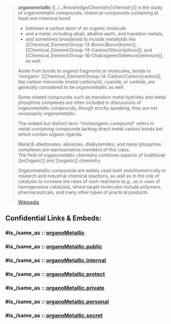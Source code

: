 
> **organometallic** [[../../Knowledge/Chemistry|chemistry]] is the study of organometallic compounds, 
> chemical compounds containing at least one chemical bond 
> - between a carbon atom of an organic molecule 
> - and a metal, including alkali, alkaline earth, and transition metals, 
> - and sometimes broadened to include metalloids like [[Chemical_Element/Group-13-Boron/Boron|boron]], [[Chemical_Element/Group-14-Carbon/Silicon|silicon]], and [[Chemical_Element/Group-16-Chalcogene/Selenium|selenium]], as well. 
> 
> Aside from bonds to organyl fragments or molecules, 
> bonds to 'inorganic' [[Chemical_Element/Group-14-Carbon/Carbon|carbon]], like carbon monoxide (metal carbonyls), cyanide, or carbide, 
> are generally considered to be organometallic as well.  
> 
> Some related compounds such as transition metal hydrides and metal phosphine complexes 
> are often included in discussions of organometallic compounds, 
> though strictly speaking, they are not necessarily organometallic. 
> 
> The related but distinct term "metalorganic compound" refers to metal-containing compounds 
> lacking direct metal-carbon bonds but which contain organic ligands.  
> 
> Metal β-diketonates, alkoxides, dialkylamides, and metal phosphine complexes 
> are representative members of this class.  
> The field of organometallic chemistry combines aspects of traditional [[inOrganic]] and [[organic]] chemistry.
>
> Organometallic compounds are widely used both stoichiometrically in research and industrial chemical reactions, 
> as well as in the role of catalysts to increase the rates of such reactions (e.g., as in uses of homogeneous catalysis), 
> where target molecules include polymers, pharmaceuticals, and many other types of practical products.
>
> [Wikipedia](https://en.wikipedia.org/wiki/Organometallic%20chemistry)


## Confidential Links & Embeds: 

### #is_/same_as :: [organoMetallic](/_Standards/Chemistry/organoMetallic.md) 

### #is_/same_as :: [organoMetallic.public](/_public/Chemistry/organoMetallic.public.md) 

### #is_/same_as :: [organoMetallic.internal](/_internal/Chemistry/organoMetallic.internal.md) 

### #is_/same_as :: [organoMetallic.protect](/_protect/Chemistry/organoMetallic.protect.md) 

### #is_/same_as :: [organoMetallic.private](/_private/Chemistry/organoMetallic.private.md) 

### #is_/same_as :: [organoMetallic.personal](/_personal/Chemistry/organoMetallic.personal.md) 

### #is_/same_as :: [organoMetallic.secret](/_secret/Chemistry/organoMetallic.secret.md)

